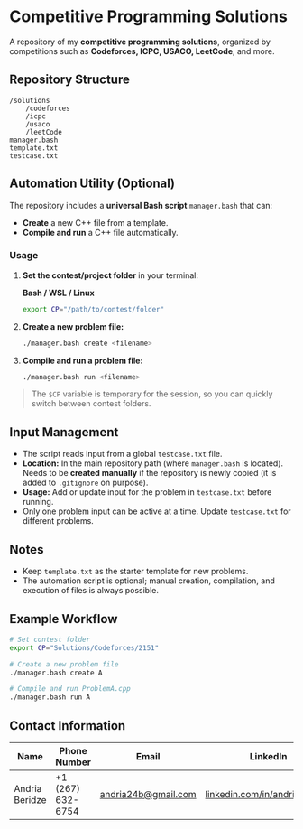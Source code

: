 # Competitive Programming Solutions

A repository of my **competitive programming solutions**, organized by competitions such as **Codeforces, ICPC, USACO, LeetCode**, and more.  

## Repository Structure

```
/solutions
    /codeforces
    /icpc
    /usaco
    /leetCode
manager.bash
template.txt
testcase.txt
```

## Automation Utility (Optional)

The repository includes a **universal Bash script** `manager.bash` that can:

- **Create** a new C++ file from a template.  
- **Compile and run** a C++ file automatically.

### Usage

1. **Set the contest/project folder** in your terminal:

   **Bash / WSL / Linux**
   ```bash
   export CP="/path/to/contest/folder"
   ```

2. **Create a new problem file:**
   ```bash
   ./manager.bash create <filename>
   ```

3. **Compile and run a problem file:**
   ```bash
   ./manager.bash run <filename>
   ```

> The `$CP` variable is temporary for the session, so you can quickly switch between contest folders.

## Input Management

- The script reads input from a global `testcase.txt` file.  
- **Location:** In the main repository path (where `manager.bash` is located). Needs to be **created manually** if the repository is newly copied (it is added to `.gitignore` on purpose).  
- **Usage:** Add or update input for the problem in `testcase.txt` before running.  
- Only one problem input can be active at a time. Update `testcase.txt` for different problems.


## Notes

- Keep `template.txt` as the starter template for new problems.  
- The automation script is optional; manual creation, compilation, and execution of files is always possible.


## Example Workflow

```bash
# Set contest folder
export CP="Solutions/Codeforces/2151"

# Create a new problem file
./manager.bash create A

# Compile and run ProblemA.cpp
./manager.bash run A
```

## Contact Information
| Name           | Phone Number      | Email               | LinkedIn                                    |
|----------------|-------------------|---------------------|---------------------------------------------|
| Andria Beridze | +1 (267) 632-6754 | andria24b@gmail.com | [linkedin.com/in/andriaberidze](https://www.linkedin.com/in/andriaberidze/) |
